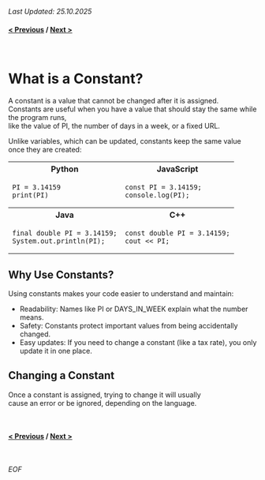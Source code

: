 *Last Updated: 25.10.2025*

#### [< Previous][previous] / [Next >][next]

[previous]: https://github.com/rento-fox/Code-Guides/tree/main/Intro%20To%20Programming/ITP%20Tutorial/ITP%2002%20Variables 'ITP 02 Variables'
[next]: h 'I'

<br>

# What is a Constant?

A constant is a value that cannot be changed after it is assigned.<br>
Constants are useful when you have a value that should stay the same while the program runs,<br>
like the value of PI, the number of days in a week, or a fixed URL.

Unlike variables, which can be updated, constants keep the same value once they are created:

<table>
    <tr>
        <th>Python</th>
        <th>JavaScript</th>
    </tr>
    <tr>
        <td>
<pre><code>PI = 3.14159
print(PI)
</code></pre>
        </td>
        <td>
<pre><code>const PI = 3.14159;
console.log(PI);
</code></pre>
        </td>
    </tr>
    <tr>
        <th>Java</th>
        <th>C++</th>
    </tr>
    <tr>
        <td>
<pre><code>final double PI = 3.14159;
System.out.println(PI);
</code></pre>
        </td>
        <td>
<pre><code>const double PI = 3.14159;
cout << PI;
</code></pre>
        </td>
    </tr>
</table>

## Why Use Constants?
Using constants makes your code easier to understand and maintain:

- Readability: Names like PI or DAYS_IN_WEEK explain what the number means.
- Safety: Constants protect important values from being accidentally changed.
- Easy updates: If you need to change a constant (like a tax rate), you only update it in one place.

## Changing a Constant
Once a constant is assigned, trying to change it will usually<br>
cause an error or be ignored, depending on the language.



<br>

#### [< Previous][previous] / [Next >][next]

[previous]: https://github.com/rento-fox/Code-Guides/tree/main/Intro%20To%20Programming/ITP%20Tutorial/ITP%2002%20Variables 'ITP 02 Variables'
[next]: h 'I'

<br>

*EOF*
